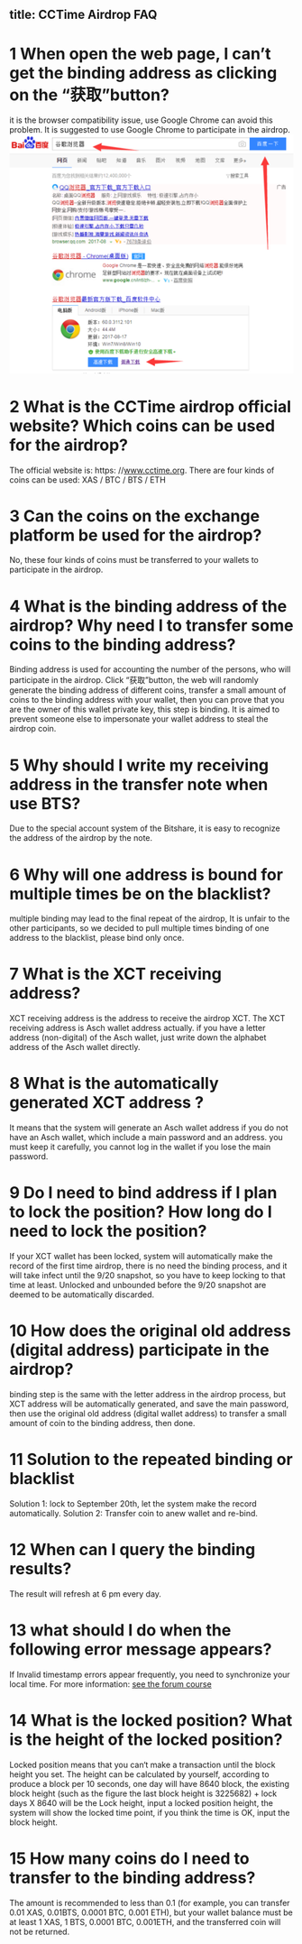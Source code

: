 title: CCTime Airdrop FAQ
---


# 1 When open the web page, I can’t get the binding address as clicking on the “获取”button?

it is the browser compatibility issue, use Google Chrome can avoid this problem. It is suggested to use Google Chrome to participate in the airdrop.
![chrome](./assets/chrome.png)

# 2 What is the CCTime airdrop official website? Which coins can be used for the airdrop?

The official website is: https: //www.cctime.org.
There are four kinds of coins can be used: XAS / BTC / BTS / ETH

# 3 Can the coins on the exchange platform be used for the airdrop?

No, these four kinds of coins must be transferred to your wallets to participate in the airdrop.

# 4 What is the binding address of the airdrop? Why need I to transfer some coins to the binding address?

Binding address is used for accounting the number of the persons, who will participate in the airdrop. Click “获取”button, the web will randomly generate the binding address of different coins, transfer a small amount of coins to the binding address with your wallet, then you can prove that you are the owner of this wallet private key, this step is binding. It is aimed to prevent someone else to impersonate your wallet address to steal the airdrop coin.

# 5 Why should I write my receiving address in the transfer note when use BTS?

Due to the special account system of the Bitshare, it is easy to recognize the address of the airdrop by the note.


# 6 Why will one address is bound for multiple times be on the blacklist?

multiple binding may lead to the final repeat of the airdrop, It is unfair to the other participants, so we decided to pull multiple times binding of one address to the blacklist, please bind only once.

# 7 What is the XCT receiving address?

XCT receiving address is the address to receive the airdrop XCT. The XCT receiving address is Asch wallet address actually. if you have a letter address (non-digital) of the Asch wallet, just write down the alphabet address of the Asch wallet directly.

# 8 What is the automatically generated XCT address ?

It means that the system will generate an Asch wallet address if you do not have an Asch wallet, which include a main password and an address. you must keep it carefully, you cannot log in the wallet if you lose the main password.

# 9 Do I need to bind address if I plan to lock the position? How long do I need to lock the position?

If your XCT wallet has been locked, system will automatically make the record of the first time airdrop, there is no need the binding process, and it will take infect until the 9/20 snapshot, so you have to keep locking to that time at least. Unlocked and unbounded before the 9/20 snapshot are deemed to be automatically discarded.

# 10 How does the original old address (digital address) participate in the airdrop?

binding step is the same with the letter address in the airdrop process, but XCT address will be automatically generated, and save the main password, then use the original old address (digital wallet address) to transfer a small amount of coin to the binding address, then done.

# 11 Solution to the repeated binding or blacklist

Solution 1: lock to September 20th, let the system make the record automatically.
Solution 2: Transfer coin to anew wallet and re-bind.

# 12 When can I query the binding results?

The result will refresh at 6 pm every day.

# 13 what should I do when the following error message appears?

If Invalid timestamp errors appear frequently, you need to synchronize your local time.
For more information: [see the forum course](http://bbs.asch.so/topic/23/%E9%92%B1%E5%8C%85%E7%94%A8%E6%88%B7%E9%A1%BB%E7%9F%A5)

# 14 What is the locked position? What is the height of the locked position?

Locked position means that you can‘t make a transaction until the block height you set. The height can be calculated by yourself, according to produce a block per 10 seconds, one day will have 8640 block, the existing block height (such as the figure the last block height is 3225682) + lock days X 8640 will be the Lock height, input a locked position height, the system will show the locked time point, if you think the time is OK, input the block height.

# 15 How many coins do I need to transfer to the binding address?

The amount is recommended to less than 0.1 (for example, you can transfer 0.01 XAS, 0.01BTS, 0.0001 BTC, 0.001 ETH), but your wallet balance must be at least 1 XAS, 1 BTS, 0.0001 BTC, 0.001ETH, and the transferred coin  will not be returned.
